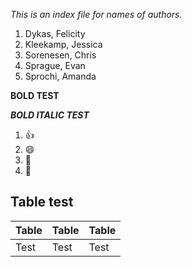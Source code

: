 *This is an index file for names of authors.*

1. Dykas, Felicity
2. Kleekamp, Jessica
3. Sorenesen, Chris
4. Sprague, Evan
5. Sprochi, Amanda

**BOLD TEST**

***BOLD ITALIC TEST***

1. :thumbsup: 
2. :smile: 
3. :busstop: 
4. :blue_car:

## Table test
|Table|Table|Table|
|---|---|---|
|Test|Test|Test|
